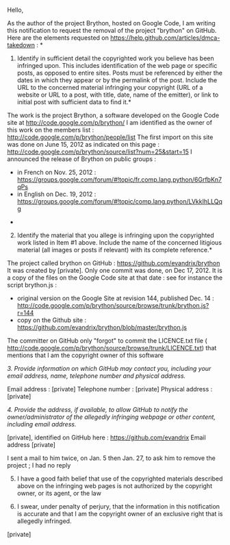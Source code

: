 Hello,

As the author of the project Brython, hosted on Google Code, I am writing
this notification to request the removal of the project "brython" on
GitHub. Here are the elements requested on
https://help.github.com/articles/dmca-takedown :
*
1. Identify in sufficient detail the copyrighted work you believe has been
infringed upon. This includes identification of the web page or specific
posts, as opposed to entire sites. Posts must be referenced by either the
dates in which they appear or by the permalink of the post. Include the URL
to the concerned material infringing your copyright (URL of a website or
URL to a post, with title, date, name of the emitter), or link to initial
post with sufficient data to find it.*

The work is the project Brython, a software developed on the Google Code
site at http://code.google.com/p/brython/
I am identified as the owner of this work on the members list :
http://code.google.com/p/brython/people/list
The first import on this site was done on June 15, 2012 as indicated on
this page : http://code.google.com/p/brython/source/list?num=25&start=15
I announced the release of Brython on public groups :
- in French on Nov. 25, 2012 :
https://groups.google.com/forum/#!topic/fr.comp.lang.python/6GrfbKn7qPs
- in English on Dec. 19, 2012 :
https://groups.google.com/forum/#!topic/comp.lang.python/LVkkIhLLQqg
*
2. Identify the material that you allege is infringing upon the copyrighted
work listed in Item #1 above. Include the name of the concerned litigious
material (all images or posts if relevant) with its complete reference.*

The project called brython on GitHub : https://github.com/evandrix/brython
It was created by [private]. Only one commit was done,
on Dec 17, 2012.  It is a copy of the files on the Google Code site at that
date : see for instance the script brython.js :
- original version on the Google Site at revision 144, published Dec. 14 :
http://code.google.com/p/brython/source/browse/trunk/brython.js?r=144
- copy on the Github site :
https://github.com/evandrix/brython/blob/master/brython.js

The committer on GitHub only "forgot" to commit the LICENCE.txt file (
http://code.google.com/p/brython/source/browse/trunk/LICENCE.txt) that
mentions that I am the copyright owner of this software

*3. Provide information on which GitHub may contact you, including your
email address, name, telephone number and physical address.*

Email address : [private]
Telephone number : [private]
Physical address :
[private]

*4. Provide the address, if available, to allow GitHub to notify the
owner/administrator of the allegedly infringing webpage or other content,
including email address.*

[private], identified on GitHub here : https://github.com/evandrix
Email address [private]

I sent a mail to him twice, on Jan. 5 then Jan. 27, to ask him to remove
the project ; I had no reply

5. I have a good faith belief that use of the copyrighted materials
described above on the infringing web pages is not authorized by the
copyright owner, or its agent, or the law

6. I swear, under penalty of perjury, that the information in this
notification is accurate and that I am the copyright owner of an exclusive
right that is allegedly infringed.


[private]
